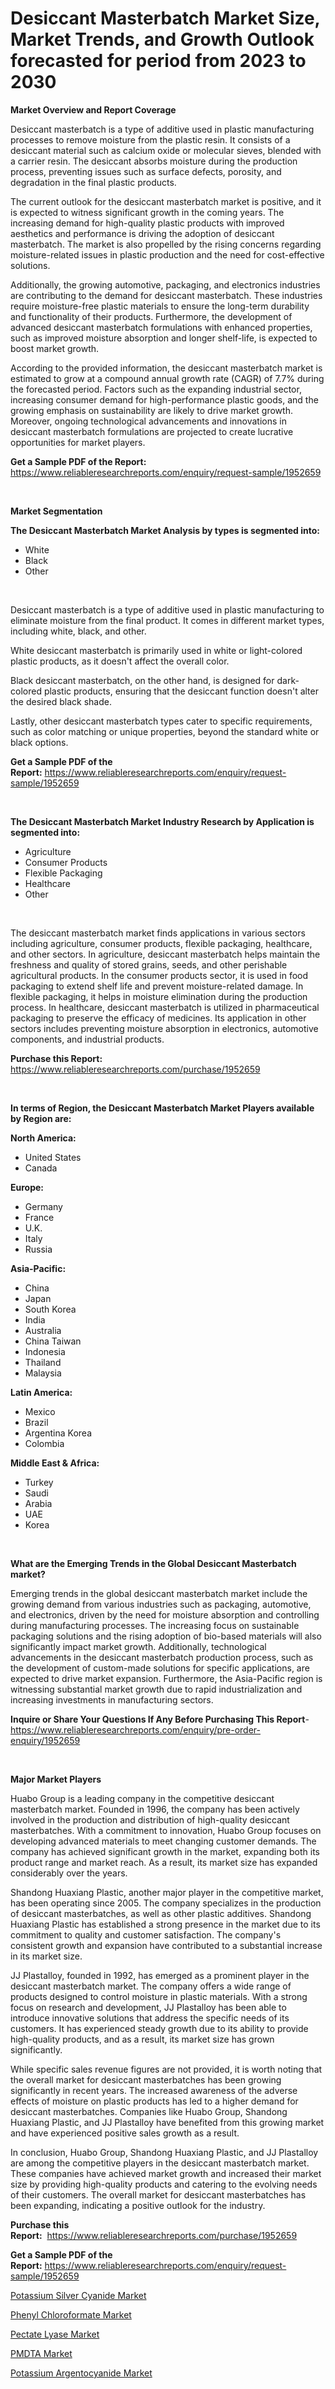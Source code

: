 <p><h1>Desiccant Masterbatch Market Size, Market Trends, and Growth Outlook forecasted for period from 2023 to 2030</h1></p><p><strong>Market Overview and Report Coverage</strong></p>
<p><p>Desiccant masterbatch is a type of additive used in plastic manufacturing processes to remove moisture from the plastic resin. It consists of a desiccant material such as calcium oxide or molecular sieves, blended with a carrier resin. The desiccant absorbs moisture during the production process, preventing issues such as surface defects, porosity, and degradation in the final plastic products.</p><p>The current outlook for the desiccant masterbatch market is positive, and it is expected to witness significant growth in the coming years. The increasing demand for high-quality plastic products with improved aesthetics and performance is driving the adoption of desiccant masterbatch. The market is also propelled by the rising concerns regarding moisture-related issues in plastic production and the need for cost-effective solutions.</p><p>Additionally, the growing automotive, packaging, and electronics industries are contributing to the demand for desiccant masterbatch. These industries require moisture-free plastic materials to ensure the long-term durability and functionality of their products. Furthermore, the development of advanced desiccant masterbatch formulations with enhanced properties, such as improved moisture absorption and longer shelf-life, is expected to boost market growth.</p><p>According to the provided information, the desiccant masterbatch market is estimated to grow at a compound annual growth rate (CAGR) of 7.7% during the forecasted period. Factors such as the expanding industrial sector, increasing consumer demand for high-performance plastic goods, and the growing emphasis on sustainability are likely to drive market growth. Moreover, ongoing technological advancements and innovations in desiccant masterbatch formulations are projected to create lucrative opportunities for market players.</p></p>
<p><strong>Get a Sample PDF of the Report:</strong> <a href="https://www.reliableresearchreports.com/enquiry/request-sample/1952659">https://www.reliableresearchreports.com/enquiry/request-sample/1952659</a></p>
<p>&nbsp;</p>
<p><strong>Market Segmentation</strong></p>
<p><strong>The Desiccant Masterbatch Market Analysis by types is segmented into:</strong></p>
<p><ul><li>White</li><li>Black</li><li>Other</li></ul></p>
<p>&nbsp;</p>
<p><p>Desiccant masterbatch is a type of additive used in plastic manufacturing to eliminate moisture from the final product. It comes in different market types, including white, black, and other. </p><p>White desiccant masterbatch is primarily used in white or light-colored plastic products, as it doesn't affect the overall color. </p><p>Black desiccant masterbatch, on the other hand, is designed for dark-colored plastic products, ensuring that the desiccant function doesn't alter the desired black shade. </p><p>Lastly, other desiccant masterbatch types cater to specific requirements, such as color matching or unique properties, beyond the standard white or black options.</p></p>
<p><strong>Get a Sample PDF of the Report:</strong>&nbsp;<a href="https://www.reliableresearchreports.com/enquiry/request-sample/1952659">https://www.reliableresearchreports.com/enquiry/request-sample/1952659</a></p>
<p>&nbsp;</p>
<p><strong>The Desiccant Masterbatch Market Industry Research by Application is segmented into:</strong></p>
<p><ul><li>Agriculture</li><li>Consumer Products</li><li>Flexible Packaging</li><li>Healthcare</li><li>Other</li></ul></p>
<p>&nbsp;</p>
<p><p>The desiccant masterbatch market finds applications in various sectors including agriculture, consumer products, flexible packaging, healthcare, and other sectors. In agriculture, desiccant masterbatch helps maintain the freshness and quality of stored grains, seeds, and other perishable agricultural products. In the consumer products sector, it is used in food packaging to extend shelf life and prevent moisture-related damage. In flexible packaging, it helps in moisture elimination during the production process. In healthcare, desiccant masterbatch is utilized in pharmaceutical packaging to preserve the efficacy of medicines. Its application in other sectors includes preventing moisture absorption in electronics, automotive components, and industrial products.</p></p>
<p><strong>Purchase this Report:</strong>&nbsp; <a href="https://www.reliableresearchreports.com/purchase/1952659">https://www.reliableresearchreports.com/purchase/1952659</a></p>
<p>&nbsp;</p>
<p><strong>In terms of Region, the Desiccant Masterbatch Market Players available by Region are:</strong></p>
<p>
    <p> <strong> North America: </strong>
        <ul>
            <li>United States</li>
            <li>Canada</li>
        </ul>
        </p> 
    <p> <strong> Europe: </strong>
        <ul>
            <li>Germany</li>
            <li>France</li>
            <li>U.K.</li>
            <li>Italy</li>
            <li>Russia</li>
        </ul>
        </p> 
    <p> <strong> Asia-Pacific: </strong>
        <ul>
            <li>China</li>
            <li>Japan</li>
            <li>South Korea</li>
            <li>India</li>
            <li>Australia</li>
            <li>China Taiwan</li>
            <li>Indonesia</li>
            <li>Thailand</li>
            <li>Malaysia</li>
        </ul>
        </p> 
    <p> <strong> Latin America: </strong>
        <ul>
            <li>Mexico</li>
            <li>Brazil</li>
            <li>Argentina Korea</li>
            <li>Colombia</li>
        </ul>
        </p> 
    <p> <strong> Middle East & Africa: </strong>
        <ul>
            <li>Turkey</li>
            <li>Saudi</li>
            <li>Arabia</li>
            <li>UAE</li>
            <li>Korea</li>
        </ul>
    </p>
    </p>
<p>&nbsp;</p>
<p><strong>What are the Emerging Trends in the Global Desiccant Masterbatch market?</strong></p>
<p><p>Emerging trends in the global desiccant masterbatch market include the growing demand from various industries such as packaging, automotive, and electronics, driven by the need for moisture absorption and controlling during manufacturing processes. The increasing focus on sustainable packaging solutions and the rising adoption of bio-based materials will also significantly impact market growth. Additionally, technological advancements in the desiccant masterbatch production process, such as the development of custom-made solutions for specific applications, are expected to drive market expansion. Furthermore, the Asia-Pacific region is witnessing substantial market growth due to rapid industrialization and increasing investments in manufacturing sectors.</p></p>
<p><strong>Inquire or Share Your Questions If Any Before Purchasing This Report</strong>- <a href="https://www.reliableresearchreports.com/enquiry/pre-order-enquiry/1952659">https://www.reliableresearchreports.com/enquiry/pre-order-enquiry/1952659</a></p>
<p>&nbsp;</p>
<p><strong>Major Market Players</strong></p>
<p><p>Huabo Group is a leading company in the competitive desiccant masterbatch market. Founded in 1996, the company has been actively involved in the production and distribution of high-quality desiccant masterbatches. With a commitment to innovation, Huabo Group focuses on developing advanced materials to meet changing customer demands. The company has achieved significant growth in the market, expanding both its product range and market reach. As a result, its market size has expanded considerably over the years.</p><p>Shandong Huaxiang Plastic, another major player in the competitive market, has been operating since 2005. The company specializes in the production of desiccant masterbatches, as well as other plastic additives. Shandong Huaxiang Plastic has established a strong presence in the market due to its commitment to quality and customer satisfaction. The company's consistent growth and expansion have contributed to a substantial increase in its market size.</p><p>JJ Plastalloy, founded in 1992, has emerged as a prominent player in the desiccant masterbatch market. The company offers a wide range of products designed to control moisture in plastic materials. With a strong focus on research and development, JJ Plastalloy has been able to introduce innovative solutions that address the specific needs of its customers. It has experienced steady growth due to its ability to provide high-quality products, and as a result, its market size has grown significantly.</p><p>While specific sales revenue figures are not provided, it is worth noting that the overall market for desiccant masterbatches has been growing significantly in recent years. The increased awareness of the adverse effects of moisture on plastic products has led to a higher demand for desiccant masterbatches. Companies like Huabo Group, Shandong Huaxiang Plastic, and JJ Plastalloy have benefited from this growing market and have experienced positive sales growth as a result.</p><p>In conclusion, Huabo Group, Shandong Huaxiang Plastic, and JJ Plastalloy are among the competitive players in the desiccant masterbatch market. These companies have achieved market growth and increased their market size by providing high-quality products and catering to the evolving needs of their customers. The overall market for desiccant masterbatches has been expanding, indicating a positive outlook for the industry.</p></p>
<p><strong>Purchase this Report:</strong>&nbsp;&nbsp;<a href="https://www.reliableresearchreports.com/purchase/1952659">https://www.reliableresearchreports.com/purchase/1952659</a></p>
<p></p>
<p><strong>Get a Sample PDF of the Report:</strong>&nbsp;<a href="https://www.reliableresearchreports.com/enquiry/request-sample/1952659">https://www.reliableresearchreports.com/enquiry/request-sample/1952659</a></p>
<p><p><a href="https://github.com/grishafomin4852/Market-Research-Report-List-1/blob/main/potassium-silver-cyanide-market.md">Potassium Silver Cyanide Market</a></p><p><a href="https://github.com/luckyshygirl/Market-Research-Report-List-2/blob/main/phenyl-chloroformate-market.md">Phenyl Chloroformate Market</a></p><p><a href="https://github.com/gulaimolin/Market-Research-Report-List-1/blob/main/pectate-lyase-market.md">Pectate Lyase Market</a></p><p><a href="https://github.com/gdfhhhj/Market-Research-Report-List-2/blob/main/pmdta-market.md">PMDTA Market</a></p><p><a href="https://github.com/ruslanpoljakovrd177/Market-Research-Report-List-1/blob/main/potassium-argentocyanide-market.md">Potassium Argentocyanide Market</a></p></p>